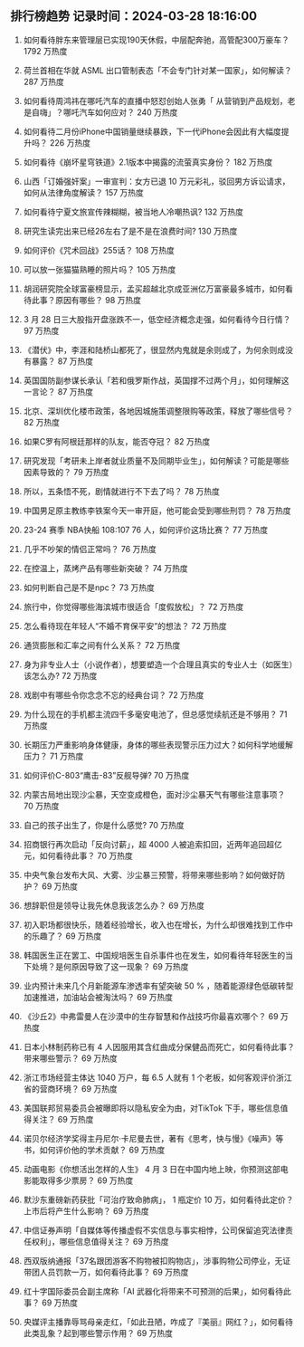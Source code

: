 
## 排行榜趋势 记录时间：2024-03-28 18:16:00
  
  1. 如何看待胖东来管理层已实现190天休假，中层配奔驰，高管配300万豪车？ 1792 万热度
    
  2. 荷兰首相在华就 ASML 出口管制表态「不会专门针对某一国家」，如何解读？ 287 万热度
    
  3. 如何看待周鸿祎在哪吒汽车的直播中怒怼创始人张勇「 从营销到产品规划，老是自嗨」？哪吒汽车如何应对？ 240 万热度
    
  4. 如何看待二月份iPhone中国销量继续暴跌，下一代iPhone会因此有大幅度提升吗？ 226 万热度
    
  5. 如何看待《崩坏星穹铁道》2.1版本中揭露的流萤真实身份？ 182 万热度
    
  6. 山西「订婚强奸案」一审宣判：女方已退 10 万元彩礼，驳回男方诉讼请求，如何从法律角度解读？ 157 万热度
    
  7. 如何看待宁夏文旅宣传辣糊糊，被当地人冷嘲热讽? 132 万热度
    
  8. 研究生读完出来已经26左右了是不是在浪费时间? 130 万热度
    
  9. 如何评价《咒术回战》255话？ 108 万热度
    
  10. 可以放一张猫猫熟睡的照片吗？ 105 万热度
    
  11. 胡润研究院全球富豪榜显示，孟买超越北京成亚洲亿万富豪最多城市，如何看待此事？原因有哪些？ 98 万热度
    
  12. 3 月 28 日三大股指开盘涨跌不一，低空经济概念走强，如何看待今日行情？ 97 万热度
    
  13. 《潜伏》中，李涯和陆桥山都死了，很显然内鬼就是余则成了，为何余则成没有暴露？ 87 万热度
    
  14. 英国国防副参谋长承认「若和俄罗斯作战，英国撑不过两个月」，如何理解这一言论？ 87 万热度
    
  15. 北京、深圳优化楼市政策，各地因城施策调整限购等政策，释放了哪些信号？ 82 万热度
    
  16. 如果C罗有阿根廷那样的队友，能否夺冠？ 82 万热度
    
  17. 研究发现「考研未上岸者就业质量不及同期毕业生」，如何解读？可能是哪些因素导致的？ 79 万热度
    
  18. 所以，五条悟不死，剧情就进行不下去了吗？ 78 万热度
    
  19. 中国男足原主教练李铁案今天一审开庭，他可能会受到哪些刑罚？ 78 万热度
    
  20. 23-24 赛季 NBA快船 108:107 76 人，如何评价这场比赛？ 77 万热度
    
  21. 几乎不吵架的情侣正常吗？ 76 万热度
    
  22. 在控温上，蒸烤产品有哪些新突破？ 74 万热度
    
  23. 如何判断自己是不是npc？ 73 万热度
    
  24. 旅行中，你觉得哪些海滨城市很适合「度假放松」？ 72 万热度
    
  25. 怎么看待现在年轻人“不婚不育保平安”的想法？ 72 万热度
    
  26. 通货膨胀和汇率之间有什么关系？ 72 万热度
    
  27. 身为非专业人士（小说作者），想要塑造一个合理且真实的专业人士（如医生）该怎么办? 72 万热度
    
  28. 戏剧中有哪些令你念念不忘的经典台词？ 72 万热度
    
  29. 为什么现在的手机都主流四千多毫安电池了，但总感觉续航还是不够用？ 71 万热度
    
  30. 长期压力严重影响身体健康，身体的哪些表现警示压力过大？如何科学地缓解压力？ 71 万热度
    
  31. 如何评价C-803“鹰击-83”反舰导弹? 70 万热度
    
  32. 内蒙古局地出现沙尘暴，天空变成橙色，面对沙尘暴天气有哪些注意事项？ 70 万热度
    
  33. 自己的孩子出生了，你是什么感觉? 70 万热度
    
  34. 招商银行再次启动「反向讨薪」，超 4000 人被追索扣回，近两年追回超亿元，如何看待此事？ 70 万热度
    
  35. 中央气象台发布大风、大雾、沙尘暴三预警，将带来哪些影响？如何做好防护？ 69 万热度
    
  36. 想辞职但是领导让我先休息我该怎么办？ 69 万热度
    
  37. 初入职场都很快乐，随着经验增长，收入也在增长，为什么却很难找到工作中的乐趣了？ 69 万热度
    
  38. 韩国医生正在罢工、中国规培医生自杀事件也在发生，如何看待年轻医生的当下处境？是何原因导致了这一现象？ 69 万热度
    
  39. 业内预计未来几个月新能源车渗透率有望突破 50 % ，随着能源绿色低碳转型加速推进，加油站会被淘汰吗？ 69 万热度
    
  40. 《沙丘2》中弗雷曼人在沙漠中的生存智慧和作战技巧你最喜欢哪个？ 69 万热度
    
  41. 日本小林制药称已有 4 人因服用其含红曲成分保健品而死亡，如何看待此事？带来哪些警示？ 69 万热度
    
  42. 浙江市场经营主体达 1040 万户，每 6.5 人就有 1 个老板，如何客观评价浙江省的营商环境？ 69 万热度
    
  43. 美国联邦贸易委员会被曝即将以隐私安全为由，对TikTok 下手，哪些信息值得关注？ 69 万热度
    
  44. 诺贝尔经济学奖得主丹尼尔·卡尼曼去世，著有《思考，快与慢》《噪声》等书，如何评价他的学术贡献？ 69 万热度
    
  45. 动画电影《你想活出怎样的人生》 4 月 3 日在中国内地上映，你预测这部电影能取得多少票房？ 69 万热度
    
  46. 默沙东重磅新药获批「可治疗致命肺病」， 1 瓶定价 10 万，如何看待此定价？上市后将产生什么影响？ 69 万热度
    
  47. 中信证券声明「自媒体等传播虚假不实信息与事实相悖，公司保留追究法律责任权利」，哪些信息值得关注？ 69 万热度
    
  48. 西双版纳通报「37名跟团游客不购物被扣购物店」，涉事购物公司停业，无证带团人员罚款一万，如何看待此事？ 69 万热度
    
  49. 红十字国际委员会副主席称「AI 武器化将带来不可预测的后果」，如何看待此事？ 69 万热度
    
  50. 央媒评主播靠辱骂母亲走红，「如此丑陋，咋成了『美丽』网红？」，如何看待此类乱象？起到哪些警示作用？ 69 万热度
    